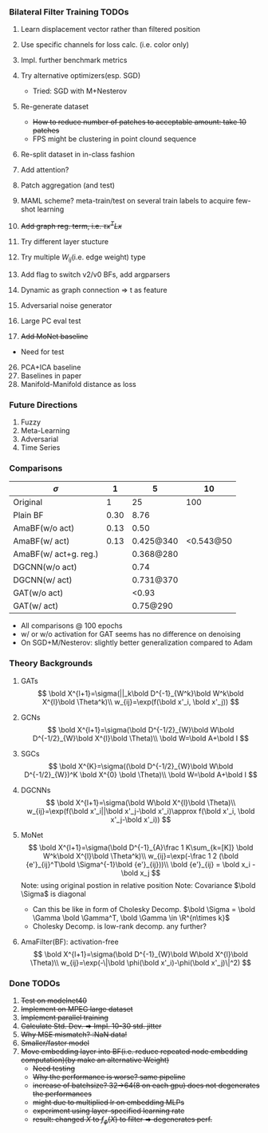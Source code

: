 ### Bilateral Filter Training TODOs 
1. Learn displacement vector rather than filtered position
6. Use specific channels for loss calc. (i.e. color only)
7. Impl. further benchmark metrics
8. Try alternative optimizers(esp. SGD)
    - Tried: SGD with M+Nesterov
11. Re-generate dataset
    - ~~How to reduce number of patches to acceptable amount: take 10 patches~~
    - FPS might be clustering in point clound sequence
12. Re-split dataset in in-class fashion
13. Add attention? 
14. Patch aggregation (and test)
15. MAML scheme? meta-train/test on several train labels to acquire few-shot learning
17. ~~Add graph reg. term, i.e. $\tau x^T L x$~~
18. Try different layer stucture
19. Try multiple $W_{ij}$(i.e. edge weight) type

21. Add flag to switch v2/v0 BFs, add argparsers
22. Dynamic as graph connection => t as feature
23. Adversarial noise generator
24. Large PC eval test
25. ~~Add MoNet baseline~~
   - Need for test
26. PCA+ICA baseline
27. Baselines in paper
28. Manifold-Manifold distance as loss

### Future Directions

1. Fuzzy
2. Meta-Learning 
3. Adversarial
4. Time Series


### Comparisons
| $\sigma$              | 1    | 5         | 10        |
| --------------------- | ---- | --------- | --------- |
| Original              | 1    | 25        | 100       |
| Plain BF              | 0.30 | 8.76      |           |
| AmaBF(w/o act)        | 0.13 | 0.50      |           |
| AmaBF(w/ act)         | 0.13 | 0.425@340 | <0.543@50 |
| AmaBF(w/ act+g. reg.) |      | 0.368@280 |           |
| DGCNN(w/o act)        |      | 0.74      |           |
| DGCNN(w/ act)         |      | 0.731@370 |           |
| GAT(w/o act)          |      | <0.93     |           |
| GAT(w/ act)           |      | 0.75@290  |           |

- All comparisons @ 100 epochs
- w/ or w/o activation for GAT seems has no difference on denoising
- On SGD+M/Nesterov: slightly better generalization compared to Adam

### Theory Backgrounds

1. GATs
   $$
   \bold X^{l+1}=\sigma(||_k\bold D^{-1}_{W^k}\bold W^k\bold X^{l}\bold \Theta^k)\\
   w_{ij}=\exp(f(\bold x'_i, \bold x'_j))
   $$

2. GCNs
   $$
   \bold X^{l+1}=\sigma(\bold D^{-1/2}_{W}\bold W\bold D^{-1/2}_{W}\bold X^{l}\bold \Theta)\\
   \bold W=\bold A+\bold I
   $$
3. SGCs
   $$
   \bold X^{K}=\sigma((\bold D^{-1/2}_{W}\bold W\bold D^{-1/2}_{W})^K \bold X^{0} \bold \Theta)\\
   \bold W=\bold A+\bold I
   $$

4. DGCNNs
   $$
   \bold X^{l+1}=\sigma(\bold W\bold X^{l}\bold \Theta)\\
   w_{ij}=\exp(f(\bold x'_i||\bold x'_j-\bold x'_i)\approx f(\bold x'_i, \bold x'_j-\bold x'_i))
   $$

5. MoNet
   $$
   \bold X^{l+1}=\sigma(\bold D^{-1}_{A}\frac 1 K\sum_{k=[K]} \bold W^k\bold X^{l}\bold \Theta^k)\\
   w_{ij}=\exp(-\frac 1 2 (\bold {e'}_{ij}^T\bold \Sigma^{-1}\bold {e'}_{ij}))\\
   \bold {e'}_{ij} = \bold x_i - \bold x_j
   $$
   Note: using original postion in relative position
   Note: Covariance $\bold \Sigma$ is diagonal
   - Can this be like in form of Cholesky Decomp. $\bold \Sigma = \bold \Gamma \bold \Gamma^T, \bold \Gamma \in \R^{n\times k}$
   - Cholesky Decomp. is low-rank decomp. any further?

6. AmaFilter(BF): activation-free
   $$
   \bold X^{l+1}=\sigma(\bold D^{-1}_{W}\bold W\bold X^{l}\bold \Theta)\\
   w_{ij}=\exp(-\|\bold \phi(\bold x'_i)-\phi(\bold x'_j)\|^2)
   $$

### Done TODOs

1. ~~Test on modelnet40~~
2. ~~Implement on MPEG large dataset~~
3. ~~Implement parallel training~~
4. ~~Calculate Std. Dev. => Impl. 10-30 std. jitter~~
9.  ~~Why MSE mismatch? :NaN data!~~
10. ~~Smaller/faster model~~
11. ~~Move embedding layer into BF(i.e. reduce repeated node embedding computation)(by make an alternative Weight)~~
    - ~~Need testing~~
    - ~~Why the performance is worse? same pipeline~~
    - ~~increase of batchsize? 32->64(8 on each gpu) does not degenerates the performances~~
    - ~~might due to multiplied lr on embedding MLPs~~
    - ~~experiment using layer-specified learning rate~~
    - ~~result: changed $X$ to $f_\phi(X)$ to filter => degenerates perf.~~
